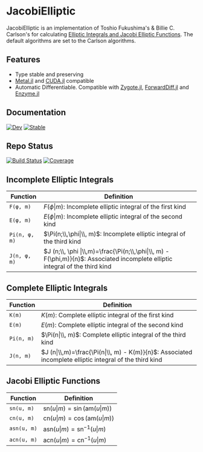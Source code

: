 # JacobiElliptic
JacobiElliptic is an implementation of Toshio Fukushima's & Billie C. Carlson's for calculating [Elliptic Integrals and Jacobi Elliptic Functions](https://ieeexplore.ieee.org/document/7203795). 
The default algorithms are set to the Carlson algorithms.

## Features
  - Type stable and preserving
  - [Metal.jl](https://github.com/JuliaGPU/Metal.jl) and [CUDA.jl](https://github.com/JuliaGPU/CUDA.jl) compatible
  - Automatic Differentiable. Compatible with [Zygote.jl](https://fluxml.ai/Zygote.jl/stable/), [ForwardDiff.jl](https://github.com/JuliaDiff/ForwardDiff.jl) and [Enzyme.jl](https://github.com/EnzymeAD/Enzyme.jl)
## Documentation
[![Dev](https://img.shields.io/badge/docs-dev-blue.svg)](https://dominic-chang.github.io/JacobiElliptic.jl/dev/)
[![Stable](https://img.shields.io/badge/docs-stable-blue.svg)](https://dominic-chang.github.io/JacobiElliptic.jl/stable/)

## Repo Status
[![Build Status](https://github.com/dominic-chang/JacobiElliptic.jl/workflows/CI/badge.svg)](https://github.com/dominic-chang/JacobiElliptic.jl/actions)
[![Coverage](https://codecov.io/gh/dominic-chang/JacobiElliptic.jl/branch/main/graph/badge.svg)](https://codecov.io/gh/dominic-chang/JacobiElliptic.jl)

## Incomplete Elliptic Integrals
|Function | Definition |
| --- | --- |
| `F(φ, m)` | $F(\phi\|m)$: Incomplete elliptic integral of the first kind|
| `E(φ, m)` |  $E(\phi\|m)$: Incomplete elliptic integral of the second kind |
| `Pi(n, φ, m)` | $\Pi(n;\\,\phi\|\\, m)$: Incomplete elliptic integral of the third kind|
| `J(n, φ, m)` | $J (n;\\, \phi \|\\,m)=\frac{\Pi(n;\\,\phi\|\\, m) - F(\phi,m)}{n}$: Associated incomplete elliptic integral of the third kind|

## Complete Elliptic Integrals
|Function | Definition |
| --- | --- |
| `K(m)` | $K(m)$: Complete elliptic integral of the first kind|
| `E(m)` |  $E(m)$: Complete elliptic integral of the second kind |
| `Pi(n, m)` | $\Pi(n\|\\, m)$: Complete elliptic integral of the third kind|
| `J(n, m)` | $J (n\|\\,m)=\frac{\Pi(n\|\\, m) - K(m)}{n}$: Associated incomplete elliptic integral of the third kind|

## Jacobi Elliptic Functions
|Function | Definition |
| --- | --- |
| `sn(u, m)` | $\text{sn}(u \| m) = \sin(\text{am}(u \| m))$ |
| `cn(u, m)` | $\text{cn}(u \| m) = \cos(\text{am}(u \| m))$ |
| `asn(u, m)` | $\text{asn}(u \| m) = \text{sn}^{-1}(u \| m)$ |
| `acn(u, m)` | $\text{acn}(u \| m) = \text{cn}^{-1}(u \| m)$ |
